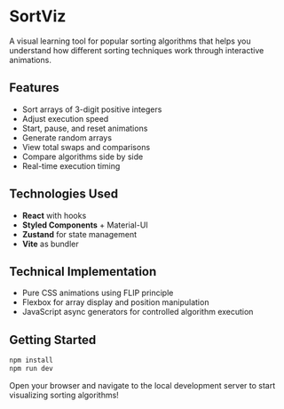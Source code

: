 # SortViz

A visual learning tool for popular sorting algorithms that helps you understand how different sorting techniques work through interactive animations.

## Features

- Sort arrays of 3-digit positive integers
- Adjust execution speed
- Start, pause, and reset animations
- Generate random arrays
- View total swaps and comparisons
- Compare algorithms side by side
- Real-time execution timing

## Technologies Used

- **React** with hooks
- **Styled Components** + Material-UI
- **Zustand** for state management
- **Vite** as bundler

## Technical Implementation

- Pure CSS animations using FLIP principle
- Flexbox for array display and position manipulation
- JavaScript async generators for controlled algorithm execution

## Getting Started

```bash
npm install
npm run dev
```

Open your browser and navigate to the local development server to start visualizing sorting algorithms!
